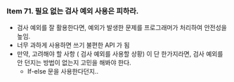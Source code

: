 ### Item 71. 필요 없는 검사 예외 사용은 피하라.

- 검사 예외를 잘 활용한다면, 예외가 발생한 문제를 프로그래머가 처리하여 안전성을 높임.
- 너무 과하게 사용하면 쓰기 불편한 API 가 됨
- 만약, 고려해야 할 사항 ( 검사 예외를 사용할 상황) 이 단 한가지라면, 검사 예외를 안 던지는 방법이 없는지 고민을 해봐야 한다.
    - If-else 문을 사용한다던지..